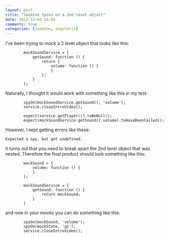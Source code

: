 ```yaml
---
layout: post
title: "Jasmine Spies on a 2nd level object"
date: 2013-12-03 16:03
comments: true
categories: [jasmine, angularjs]
---
```

I've been trying to mock a 2 level object that looks like this:

```
        mockSoundService = {
            getSound: function () {
                return {
                    volume: function () {
                    }
                };
            }
        };
```
Naturally, I thought it would work with something like this in my test:
```
        spyOn(mockSoundService.getSound(), 'volume');
        service.closeIntroVideo();

        expect(service.getPlayer()).toBeNull();
        expect(mockSoundService.getSound().volume).toHaveBeenCalled();
```

However, I kept getting errors like these:

```
Expected a spy, but got undefined.
```

It turns out that you need to break apart the 2nd level object that was nested. Therefore the final product should look something like this:

```
        mockSound = {
            volume: function () {
            }
        };

        mockSoundService = {
            getSound: function () {
                return mockSound;
            }
        }
```

and now in your mocks you can do something like this:

```
        spyOn(mockSound, 'volume');
        spyOn(mockState, 'go');
        service.closeIntroVideo();
```
